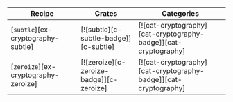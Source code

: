 | Recipe | Crates | Categories |
|--------|--------|------------|
| [`subtle`][ex-cryptography-subtle] | [![subtle][c-subtle-badge]][c-subtle] | [![cat-cryptography][cat-cryptography-badge]][cat-cryptography] |
| [`zeroize`][ex-cryptography-zeroize] | [![zeroize][c-zeroize-badge]][c-zeroize] | [![cat-cryptography][cat-cryptography-badge]][cat-cryptography] |
